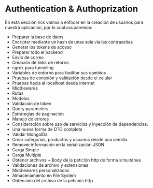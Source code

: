 # Authentication & Authoprization

En esta sección nos vamos a enfocar en la creación de usuarios para nuestra aplicación, por lo cual ocuparemos:

- Preparar la base de datos
- Encriptar mediante un hash de unas sola vía las contraseñas
- Generar los tokens de acceso
- Preparar todo el backend
- Envío de correo
- Creación de links de retorno
- ngrok para tunneling
- Variables de entorno para facilitar sus cambios
- Pruebas de conexión y validación desde el celular
- Pruebas hacia el localhost desde internet
- Middlewares
- Rutas
- Modelos
- Validación de token
- Query parameters
- Estrategias de paginación
- Manejo de errores
- Consideración sobre uso de servicios y inyección de dependencias.
- Una nueva forma de DTO completa
- Validar MongoIDs
- Crear categorías, productos y usuarios desde una semilla
- Remover información en la serialización JSON
- Carga Simple
- Carga Multiple
- Obtener archivos + Body de la petición http de forma simultánea
- Validaciones de archivo y extensiones
- Middlewares personalizados
- Almacenamiento en File System
- Obtención del archivo de la petición http
